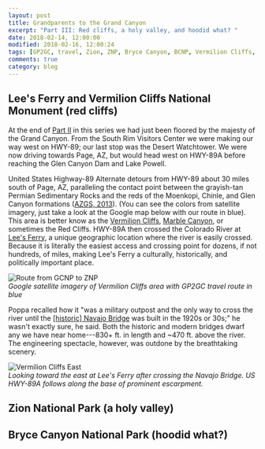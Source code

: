 ```yaml
---
layout: post
title: Grandparents to the Grand Canyon
excerpt: "Part III: Red cliffs, a holy valley, and hoodid what? "
date: 2018-02-14, 12:00:00
modified: 2018-02-16, 12:00:24
tags: [GP2GC, travel, Zion, ZNP, Bryce Canyon, BCNP, Vermilion Cliffs, VCNM]
comments: true
category: blog
---
```


## Lee's Ferry and Vermilion Cliffs National Monument (red cliffs)

At the end of [Part II](https://aldridgecaleb.github.io/blog/GP2GC-II/) in this series we had just been floored by the majesty of the Grand Canyon. From the South Rim Visitors Center we were making our way west on HWY-89; our last stop was the Desert Watchtower. We were now driving towards Page, AZ, but would head west on HWY-89A before reaching the Glen Canyon Dam and Lake Powell.

United States Highway-89 Alternate detours from HWY-89 about 30 miles south of Page, AZ, paralleling the contact point between the grayish-tan Permian Sedimentary Rocks and the reds of the Moenkopi, Chinle, and Glen Canyon formations ([AZGS, 2013](http://data.azgs.az.gov/geologic-map-of-arizona/)). (You can see the colors from satellite imagery, just take a look at the Google map below with our route in blue). This area is better know as the [Vermilion Cliffs](https://www.blm.gov/visit/vermilion-cliffs), [Marble Canyon](http://www.americansouthwest.net/arizona/vermilion_cliffs/national_monument.html), or sometimes the Red Cliffs. HWY-89A then crossed the Colorado River at [Lee's Ferry](https://en.wikipedia.org/wiki/Lee%27s_Ferry), a unique geographic location where the river is easily crossed. Because it is literally the easiest access and crossing point for dozens, if not hundreds, of miles, making Lee's Ferry a culturally, historically, and politically important place.

![Route from GCNP to ZNP](https://farm5.staticflickr.com/4759/40403487121_09788c6978_b.jpg)  
*Google satellite imagery of Vermilion Cliffs area with GP2GC travel route in blue*

Poppa recalled how it "was a military outpost and the only way to cross the river until the [[historic] Navajo Bridge](https://www.nps.gov/glca/learn/historyculture/navajobridge.htm) was built in the 1920s or 30s;" he wasn't exactly sure, he said. Both the historic and modern bridges dwarf any we have near home---830+ ft. in length and ~470 ft. above the river. The engineering spectacle, however, was outdone by the breathtaking scenery.

![Vermilion Cliffs East](https://farm5.staticflickr.com/4720/26491288438_c741180429_b.jpg)  
*Looking toward the east at Lee's Ferry after crossing the Navajo Bridge. US HWY-89A follows along the base of prominent escarpment.*


## Zion National Park (a holy valley)


## Bryce Canyon National Park (hoodid what?)
